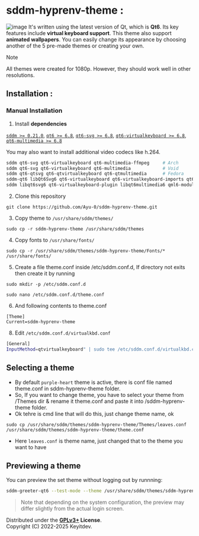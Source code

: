 # sddm-hyprenv-theme :
![image](https://github.com/user-attachments/assets/d952c52e-bf3f-46a5-90b7-5273aec67506)
It's written using the latest version of Qt, which is **Qt6**. Its key features include **virtual keyboard support**. This theme also support **animated wallpapers**. You can easily change its appearance by choosing another of the 5 pre-made themes or creating your own.

> [!NOTE]
> All themes were created for 1080p. However, they should work well in other resolutions.


## Installation :

### Manual Installation

1. Install **dependencies**

[`sddm >= 0.21.0`](https://github.com/sddm/sddm), [`qt6 >= 6.8`](https://doc.qt.io/qt-6/index.html), [`qt6-svg >= 6.8`](https://doc.qt.io/qt-6/qtsvg-index.html), [`qt6-virtualkeyboard >= 6.8`](https://doc.qt.io/qt-6/qtvirtualkeyboard-index.html), [`qt6-multimedia >= 6.8`](https://doc.qt.io/qt-6/qtmultimedia-index.html)

You may also want to install additional video codecs like h.264.

```sh
sddm qt6-svg qt6-virtualkeyboard qt6-multimedia-ffmpeg     # Arch
sddm qt6-svg qt6-virtualkeyboard qt6-multimedia            # Void
sddm qt6-qtsvg qt6-qtvirtualkeyboard qt6-qtmultimedia      # Fedora
sddm-qt6 libQt6Svg6 qt6-virtualkeyboard qt6-virtualkeyboard-imports qt6-multimedia qt6-multimedia-imports        # OpenSUSE
sddm libqt6svg6 qt6-virtualkeyboard-plugin libqt6multimedia6 qml6-module-qtquick-controls qml6-module-qtquick-effects # Debian Unstable
```

2. Clone this repository
```
git clone https://github.com/Ayu-0/sddm-hyprenv-theme.git
```
3. Copy theme to `/usr/share/sddm/themes/`
```
sudo cp -r sddm-hyprenv-theme /usr/share/sddm/themes
```
4. Copy fonts to `/usr/share/fonts/`
```
sudo cp -r /usr/share/sddm/themes/sddm-hyprenv-theme/Fonts/* /usr/share/fonts/
```
5. Create a file theme.conf inside /etc/sddm.conf.d, If directory not exits then create it by running
```
sudo mkdir -p /etc/sddm.conf.d
```
```
sudo nano /etc/sddm.conf.d/theme.conf
```
6. And following contents to theme.conf
```
[Theme]
Current=sddm-hyprenv-theme
```
8. Edit `/etc/sddm.conf.d/virtualkbd.conf`
```sh
[General]
InputMethod=qtvirtualkeyboard" | sudo tee /etc/sddm.conf.d/virtualkbd.conf
```

## Selecting a theme

* By default `purple-heart` theme is active, there is conf file named theme.conf in sddm-hyprenv-theme folder.
* So, If you want to change theme, you have to select your theme from /Themes dir & rename it theme.conf and paste it into /sddm-hyprenv-theme folder.
* Ok tehre is cmd line that will do this, just change theme name, ok
```
sudo cp /usr/share/sddm/themes/sddm-hyprenv-theme/Themes/leaves.conf /usr/share/sddm/themes/sddm-hyprenv-theme/theme.conf
```
* Here `leaves.conf` is theme name, just changed that to the theme you want to have 


## Previewing a theme

You can preview the set theme without logging out by runnning:
```sh
sddm-greeter-qt6 --test-mode --theme /usr/share/sddm/themes/sddm-hyprenv-theme/
```
> Note that depending on the system configuration, the preview may differ slightly from the actual login screen.


Distributed under the **[GPLv3+](https://www.gnu.org/licenses/gpl-3.0.html) License**.    
Copyright (C) 2022-2025 Keyitdev.
